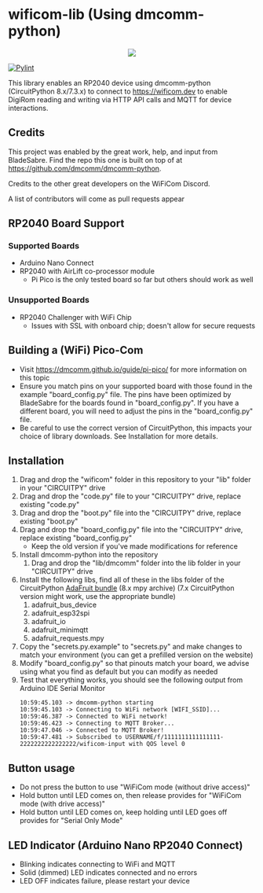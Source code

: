 # wificom-lib (Using dmcomm-python)

<p align="center">
    <a href="https://discord.gg/yJ4Ub64zrP">
        <img src="https://dcbadge.vercel.app/api/server/yJ4Ub64zrP">
    </a>
</p>

[![Pylint](https://github.com/mechawrench/wificom-lib/actions/workflows/pylint.yml/badge.svg)](https://github.com/mechawrench/wificom-lib/actions/workflows/pylint.yml)

This library enables an RP2040 device using dmcomm-python (CircuitPython 8.x/7.3.x) to connect to https://wificom.dev to enable DigiRom reading and writing via HTTP API calls and MQTT for device interactions.

## Credits

This project was enabled by the great work, help, and input from BladeSabre.  Find the repo this one is built on top of at https://github.com/dmcomm/dmcomm-python.

Credits to the other great developers on the WiFiCom Discord.

A list of contributors will come as pull requests appear

## RP2040 Board Support

### Supported Boards
- Arduino Nano Connect
- RP2040 with AirLift co-processor module
    - Pi Pico is the only tested board so far but others should work as well

### Unsupported Boards
- RP2040 Challenger with WiFi Chip
    - Issues with SSL with onboard chip; doesn't allow for secure requests

## Building a (WiFi) Pico-Com
- Visit https://dmcomm.github.io/guide/pi-pico/ for more information on this topic
- Ensure you match pins on your supported board with those found in the example "board_config.py" file.  The pins have been optimized by BladeSabre for the boards found in "board_config.py".  If you have a different board, you will need to adjust the pins in the "board_config.py" file.
- Be careful to use the correct version of CircuitPython, this impacts your choice of library downloads.  See Installation for more details.

## Installation

1. Drag and drop the "wificom" folder in this repository to your "lib" folder in your "CIRCUITPY" drive
1. Drag and drop the "code.py" file to your "CIRCUITPY" drive, replace existing "code.py"
1. Drag and drop the "boot.py" file into the "CIRCUITPY" drive, replace existing "boot.py"
1. Drag and drop the "board_config.py" file into the "CIRCUITPY" drive, replace existing "board_config.py"
    - Keep the old version if you've made modifications for reference
1. Install dmcomm-python into the repository
    1. Drag and drop the "lib/dmcomm" folder into the lib folder in your "CIRCUITPY" drive
1. Install the following libs, find all of these in the libs folder of the CircuitPython [AdaFruit bundle](https://github.com/adafruit/Adafruit_CircuitPython_Bundle/releases) (8.x mpy archive) (7.x CircuitPython version might work, use the appropriate bundle)
   1. adafruit_bus_device
   1. adafruit_esp32spi
   1. adafruit_io
   1. adafruit_minimqtt
   1. adafruit_requests.mpy
1. Copy the "secrets.py.example" to "secrets.py" and make changes to match your environment (you can get a prefilled version on the website)
1. Modify "board_config.py" so that pinouts match your board, we advise using what you find as default but you can modify as needed
1. Test that everything works, you should see the following output from Arduino IDE Serial Monitor
    ```
    10:59:45.103 -> dmcomm-python starting
    10:59:45.103 -> Connecting to WiFi network [WIFI_SSID]...
    10:59:46.387 -> Connected to WiFi network!
    10:59:46.423 -> Connecting to MQTT Broker...
    10:59:47.046 -> Connected to MQTT Broker! 
    10:59:47.481 -> Subscribed to USERNAME/f/1111111111111111-2222222222222222/wificom-input with QOS level 0
    ```
## Button usage
- Do not press the button to use "WiFiCom mode (without drive access)"
- Hold button until LED comes on, then release provides for "WiFiCom mode (with drive access)"
- Hold button until LED comes on, keep holding until LED goes off provides for "Serial Only Mode"

## LED Indicator (Arduino Nano RP2040 Connect)
- Blinking indicates connecting to WiFi and MQTT
- Solid (dimmed) LED indicates connected and no errors
- LED OFF indicates failure, please restart your device
